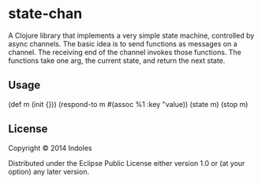 # state-chan

A Clojure library that implements a very simple state machine,
controlled by async channels. The basic idea is to send functions as
messages on a channel. The receiving end of the channel invokes those
functions. The functions take one arg, the current state, and return
the next state.

## Usage

(def m (init {}))
(respond-to m #(assoc %1 :key "value))
(state m)
(stop m)


## License

Copyright © 2014 Indoles

Distributed under the Eclipse Public License either version 1.0 or (at
your option) any later version.
